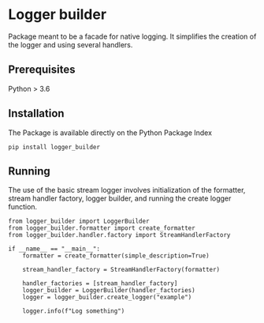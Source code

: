 # Logger builder
Package meant to be a facade for native logging. It simplifies the creation of the logger and
using several handlers.

## Prerequisites
Python > 3.6

## Installation
The Package is available directly on the Python Package Index

```
pip install logger_builder

```

## Running
The use of the basic stream logger involves initialization of the formatter, stream handler factory,
logger builder, and running the create logger function.

```
from logger_builder import LoggerBuilder
from logger_builder.formatter import create_formatter
from logger_builder.handler.factory import StreamHandlerFactory

if __name__ == "__main__":
    formatter = create_formatter(simple_description=True)

    stream_handler_factory = StreamHandlerFactory(formatter)

    handler_factories = [stream_handler_factory]
    logger_builder = LoggerBuilder(handler_factories)
    logger = logger_builder.create_logger("example")

    logger.info(f"Log something")

```
